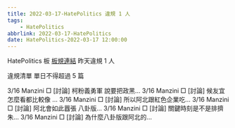 ```yaml
---
title: 2022-03-17-HatePolitics 違規 1 人
tags:
    - HatePolitics
abbrlink: 2022-03-17-HatePolitics
date: HatePolitics-2022-03-17 12:00:00
---
```

HatePolitics 板 [板規連結](https://www.ptt.cc/bbs/HatePolitics/M.1617115262.A.D60.html)
昨天違規 1 人
<!-- more -->

違規清單
單日不得超過 5 篇

3/16 Manzini □ [討論] 柯粉義勇軍 說要把政黑…
3/16 Manzini □ [討論] 候友宜怎麼看都比較像 …
3/16 Manzini □ [討論] 所以阿北跟紅色企業吃…
3/16 Manzini □ [討論] 阿北會如此囂張 八卦版…
3/16 Manzini □ [討論] 關鍵時刻是不是排擠朱…
3/16 Manzini □ [討論] 為什麼八卦版跟阿北的…
